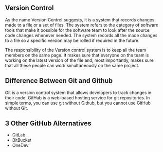 ## Version Control 
As the name Version Control suggests, it is a system that records changes made to a file or a set of files. The system refers to the category of software tools that make it possible for the software team to look after the source code changes whenever needed. The system records all the made changes to a file so a specific version may be rolled if required in the future.

The responsibility of the Version control system is to keep all the team members on the same page. It makes sure that everyone on the team is working on the latest version of the file and, most importantly, makes sure that all these people can work simultaneously on the same project.

## Difference Between Git and Github
Git is a version control system that allows developers to track changes in their code. GitHub is a web-based hosting service for git repositories. In simple terms, you can use git without Github, but you cannot use GitHub without Git.

## 3 Other GitHub Alternatives
- GitLab
- BitBucket
- OneDev